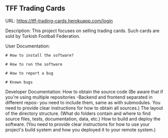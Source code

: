 
## TFF Trading Cards

URL: https://tff-trading-cards.herokuapp.com/login

Description: This project focuses on selling trading cards. Such cards are sold by Turkish Football Federation. 

User Documentation: 
    
    # How to install the software? 
        
    # How to run the software
        
    # How to report a bug
    
    # Known bugs


Developer Documentation:
How to obtain the source code (Be aware that if you're using multiple repositories -Backend and frontend separated in different repos- you need to include them, same as with submodules. You need to provide clear instructions for how to obtain all sources.)
The layout of the directory structure. (What do folders contain and where to find source files, tests, documentation, data, etc.)
How to build and deploy the software. (You need to provide clear instructions for how to use your project's build system and how you deployed it to your remote system.)
